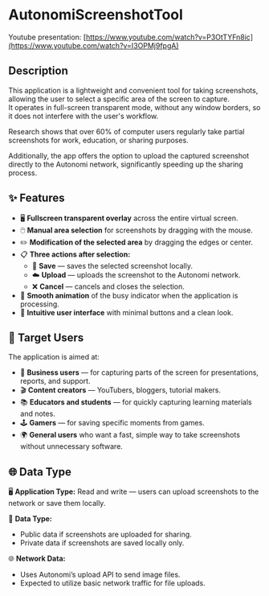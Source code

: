 # AutonomiScreenshotTool
Youtube presentation: [https://www.youtube.com/watch?v=P3OtTYFn8ic](https://www.youtube.com/watch?v=I3OPMj9fpgA)

## Description
This application is a lightweight and convenient tool for taking screenshots, allowing the user to select a specific area of the screen to capture.  
It operates in full-screen transparent mode, without any window borders, so it does not interfere with the user's workflow.

Research shows that over 60% of computer users regularly take partial screenshots for work, education, or sharing purposes.

Additionally, the app offers the option to upload the captured screenshot directly to the Autonomi network, significantly speeding up the sharing process.

## ✨ Features
- 🖥️ **Fullscreen transparent overlay** across the entire virtual screen.  
- 🖱️ **Manual area selection** for screenshots by dragging with the mouse.  
- ✏️ **Modification of the selected area** by dragging the edges or center.  
- 📋 **Three actions after selection:**
  - 💾 **Save** — saves the selected screenshot locally.
  - ☁️ **Upload** — uploads the screenshot to the Autonomi network.
  - ❌ **Cancel** — cancels and closes the selection.
- 🔄 **Smooth animation** of the busy indicator when the application is processing.  
- 🧩 **Intuitive user interface** with minimal buttons and a clean look.


## 🎯 Target Users
The application is aimed at:
- 🏢 **Business users** — for capturing parts of the screen for presentations, reports, and support.
- 🎬 **Content creators** — YouTubers, bloggers, tutorial makers.
- 📚 **Educators and students** — for quickly capturing learning materials and notes.
- 🕹️ **Gamers** — for saving specific moments from games.
- 🌍 **General users** who want a fast, simple way to take screenshots without unnecessary software.

## 🌐 Data Type
🖥️ **Application Type:** Read and write — users can upload screenshots to the network or save them locally.

📂 **Data Type:**
- Public data if screenshots are uploaded for sharing.
- Private data if screenshots are saved locally only.

🌐 **Network Data:**
- Uses Autonomi’s upload API to send image files.
- Expected to utilize basic network traffic for file uploads.

